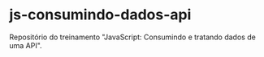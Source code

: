 # js-consumindo-dados-api
Repositório do treinamento "JavaScript: Consumindo e tratando dados de uma API".
